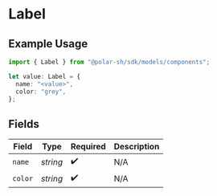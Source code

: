 # Label

## Example Usage

```typescript
import { Label } from "@polar-sh/sdk/models/components";

let value: Label = {
  name: "<value>",
  color: "grey",
};
```

## Fields

| Field              | Type               | Required           | Description        |
| ------------------ | ------------------ | ------------------ | ------------------ |
| `name`             | *string*           | :heavy_check_mark: | N/A                |
| `color`            | *string*           | :heavy_check_mark: | N/A                |